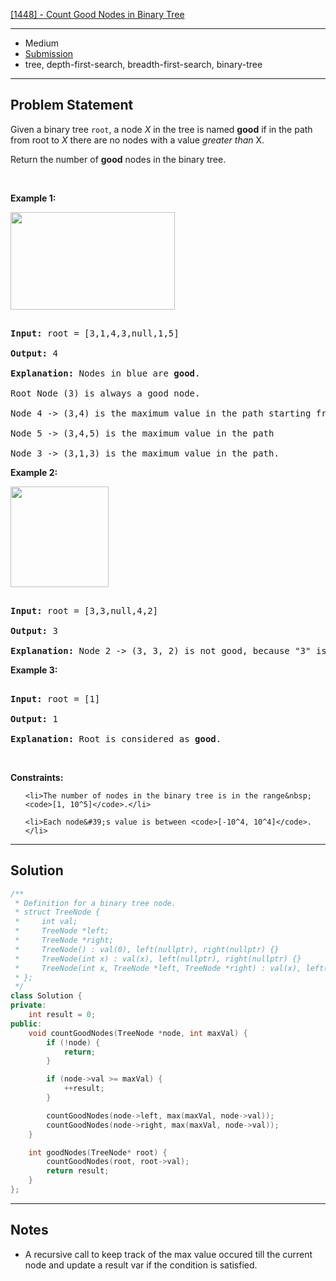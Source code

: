 [[1448] - Count Good Nodes in Binary Tree](https://leetcode.com/problems/count-good-nodes-in-binary-tree)

---

- Medium
- [Submission](https://leetcode.com/problems/count-good-nodes-in-binary-tree/submissions/986084120/)
- tree, depth-first-search, breadth-first-search, binary-tree

---

## Problem Statement

<p>Given a binary tree <code>root</code>, a node <em>X</em> in the tree is named&nbsp;<strong>good</strong> if in the path from root to <em>X</em> there are no nodes with a value <em>greater than</em> X.</p>



<p>Return the number of <strong>good</strong> nodes in the binary tree.</p>



<p>&nbsp;</p>

<p><strong class="example">Example 1:</strong></p>



<p><strong><img alt="" src="https://assets.leetcode.com/uploads/2020/04/02/test_sample_1.png" style="width: 263px; height: 156px;" /></strong></p>



<pre>

<strong>Input:</strong> root = [3,1,4,3,null,1,5]

<strong>Output:</strong> 4

<strong>Explanation:</strong> Nodes in blue are <strong>good</strong>.

Root Node (3) is always a good node.

Node 4 -&gt; (3,4) is the maximum value in the path starting from the root.

Node 5 -&gt; (3,4,5) is the maximum value in the path

Node 3 -&gt; (3,1,3) is the maximum value in the path.</pre>



<p><strong class="example">Example 2:</strong></p>



<p><strong><img alt="" src="https://assets.leetcode.com/uploads/2020/04/02/test_sample_2.png" style="width: 157px; height: 161px;" /></strong></p>



<pre>

<strong>Input:</strong> root = [3,3,null,4,2]

<strong>Output:</strong> 3

<strong>Explanation:</strong> Node 2 -&gt; (3, 3, 2) is not good, because &quot;3&quot; is higher than it.</pre>



<p><strong class="example">Example 3:</strong></p>



<pre>

<strong>Input:</strong> root = [1]

<strong>Output:</strong> 1

<strong>Explanation:</strong> Root is considered as <strong>good</strong>.</pre>



<p>&nbsp;</p>

<p><strong>Constraints:</strong></p>



<ul>

	<li>The number of nodes in the binary tree is in the range&nbsp;<code>[1, 10^5]</code>.</li>

	<li>Each node&#39;s value is between <code>[-10^4, 10^4]</code>.</li>

</ul>

---

## Solution

```cpp
/**
 * Definition for a binary tree node.
 * struct TreeNode {
 *     int val;
 *     TreeNode *left;
 *     TreeNode *right;
 *     TreeNode() : val(0), left(nullptr), right(nullptr) {}
 *     TreeNode(int x) : val(x), left(nullptr), right(nullptr) {}
 *     TreeNode(int x, TreeNode *left, TreeNode *right) : val(x), left(left), right(right) {}
 * };
 */
class Solution {
private:
    int result = 0;
public:
    void countGoodNodes(TreeNode *node, int maxVal) {
        if (!node) {
            return;
        }

        if (node->val >= maxVal) {
            ++result;
        }

        countGoodNodes(node->left, max(maxVal, node->val));
        countGoodNodes(node->right, max(maxVal, node->val));
    }

    int goodNodes(TreeNode* root) {
        countGoodNodes(root, root->val);
        return result;
    }
};
```

---

## Notes

- A recursive call to keep track of the max value occured till the current node and update a result var if the condition is satisfied.
